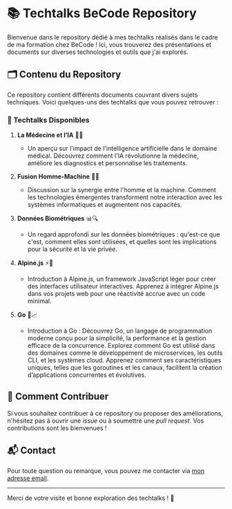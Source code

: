 # 📚 Techtalks BeCode Repository

Bienvenue dans le repository dédié à mes techtalks réalisés dans le cadre de ma formation chez BeCode ! Ici, vous trouverez des présentations et documents sur diverses technologies et outils que j'ai explorés.

## 🗂️ Contenu du Repository

Ce repository contient différents documents couvrant divers sujets techniques. Voici quelques-uns des techtalks que vous pouvez retrouver :

### 📑 Techtalks Disponibles

1. **La Médecine et l’IA** 🏥🤖
   - Un aperçu sur l'impact de l'intelligence artificielle dans le domaine médical. Découvrez comment l'IA révolutionne la médecine, améliore les diagnostics et personnalise les traitements.

2. **Fusion Homme-Machine** 🔗👤
   - Discussion sur la synergie entre l'homme et la machine. Comment les technologies émergentes transforment notre interaction avec les systèmes informatiques et augmentent nos capacités.

3. **Données Biométriques** 📊🔍
   - Un regard approfondi sur les données biométriques : qu'est-ce que c'est, comment elles sont utilisées, et quelles sont les implications pour la sécurité et la vie privée.

4. **Alpine.js** ⚡🔧
   - Introduction à Alpine.js, un framework JavaScript léger pour créer des interfaces utilisateur interactives. Apprenez à intégrer Alpine.js dans vos projets web pour une réactivité accrue avec un code minimal.

5. **Go** 🚀📈

   - Introduction à Go : Découvrez Go, un langage de programmation moderne conçu pour la simplicité, la performance et la gestion efficace de la concurrence. Explorez comment Go est utilisé dans des domaines comme le développement de microservices, les outils CLI, et 
     les systèmes cloud. Apprenez comment ses caractéristiques uniques, telles que les goroutines et les canaux, facilitent la création d’applications concurrentes et évolutives.
   
## 🚀 Comment Contribuer

Si vous souhaitez contribuer à ce repository ou proposer des améliorations, n'hésitez pas à ouvrir une *issue* ou à soumettre une *pull request*. Vos contributions sont les bienvenues !

## 📬 Contact

Pour toute question ou remarque, vous pouvez me contacter via [mon adresse email](mailto:caufriezadrien0@gmail.com).

---

Merci de votre visite et bonne exploration des techtalks ! 🌟

